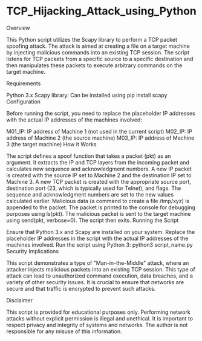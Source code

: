 # TCP_Hijacking_Attack_using_Python

Overview

This Python script utilizes the Scapy library to perform a TCP packet spoofing attack. The attack is aimed at creating a file on a target machine by injecting malicious commands into an existing TCP session. The script listens for TCP packets from a specific source to a specific destination and then manipulates these packets to execute arbitrary commands on the target machine.

Requirements

Python 3.x
Scapy library: Can be installed using pip install scapy
Configuration

Before running the script, you need to replace the placeholder IP addresses with the actual IP addresses of the machines involved:

M01_IP: IP address of Machine 1 (not used in the current script)
M02_IP: IP address of Machine 2 (the source machine)
M03_IP: IP address of Machine 3 (the target machine)
How it Works

The script defines a spoof function that takes a packet (pkt) as an argument.
It extracts the IP and TCP layers from the incoming packet and calculates new sequence and acknowledgment numbers.
A new IP packet is created with the source IP set to Machine 2 and the destination IP set to Machine 3.
A new TCP packet is created with the appropriate source port, destination port (23, which is typically used for Telnet), and flags. The sequence and acknowledgment numbers are set to the new values calculated earlier.
Malicious data (a command to create a file /tmp/xyz) is appended to the packet.
The packet is printed to the console for debugging purposes using ls(pkt).
The malicious packet is sent to the target machine using send(pkt, verbose=0).
The script then exits.
Running the Script

Ensure that Python 3.x and Scapy are installed on your system.
Replace the placeholder IP addresses in the script with the actual IP addresses of the machines involved.
Run the script using Python 3: python3 script_name.py
Security Implications

This script demonstrates a type of "Man-in-the-Middle" attack, where an attacker injects malicious packets into an existing TCP session. This type of attack can lead to unauthorized command execution, data breaches, and a variety of other security issues. It is crucial to ensure that networks are secure and that traffic is encrypted to prevent such attacks.

Disclaimer

This script is provided for educational purposes only. Performing network attacks without explicit permission is illegal and unethical. It is important to respect privacy and integrity of systems and networks. The author is not responsible for any misuse of this information.
